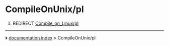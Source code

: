 # CompileOnUnix/pl
1.  REDIRECT [Compile_on_Linux/pl](Compile_on_Linux/pl.md)



---
⏵ [documentation index](../README.md) > CompileOnUnix/pl
